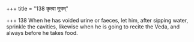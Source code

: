 +++
title = "138 कृत्वा मूत्रम्"

+++
138	When he has voided urine or faeces, let him, after sipping water, sprinkle the cavities, likewise when he is going to recite the Veda, and always before he takes food.